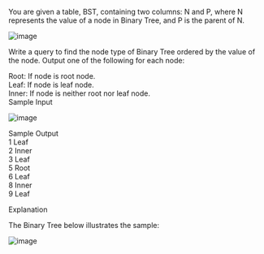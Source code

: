 You are given a table, BST, containing two columns: N and P, where N represents the value of a node in Binary Tree, and P is the parent of N.

![image](https://user-images.githubusercontent.com/38153316/158321994-5a9cc075-5d8b-40d9-b50a-17f015167c71.png)


Write a query to find the node type of Binary Tree ordered by the value of the node. Output one of the following for each node:

Root: If node is root node.  
Leaf: If node is leaf node.  
Inner: If node is neither root nor leaf node.  
Sample Input  

![image](https://user-images.githubusercontent.com/38153316/158322010-c0888796-9e42-4fa6-9c15-3d2f96ad645a.png)


Sample Output    
1 Leaf  
2 Inner  
3 Leaf  
5 Root  
6 Leaf  
8 Inner  
9 Leaf  
 
Explanation

The Binary Tree below illustrates the sample:

![image](https://user-images.githubusercontent.com/38153316/158322023-8616e244-32ea-4382-92df-2431e3a3f8ce.png)

